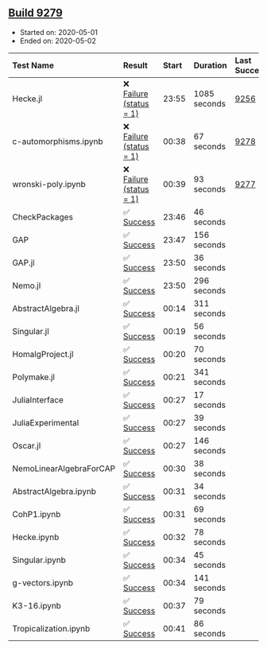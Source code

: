 ## [Build 9279](https://oscarci.mathematik.uni-kl.de/job/oscar/9279/)

* Started on: 2020-05-01
* Ended on: 2020-05-02

| Test Name    | Result | Start | Duration | Last Success | First Failure |
|:-------------|:-------|:------|:---------|:-------------|:--------------|
| Hecke.jl | ❌ [Failure (status = 1)](https://oscarci.mathematik.uni-kl.de/job/oscar/9279/artifact/logs/build-9279/Hecke.jl.log) | 23:55 | 1085 seconds | [9256](https://oscarci.mathematik.uni-kl.de/job/oscar/9256/) | [9257](https://oscarci.mathematik.uni-kl.de/job/oscar/9257/) |
| c-automorphisms.ipynb | ❌ [Failure (status = 1)](https://oscarci.mathematik.uni-kl.de/job/oscar/9279/artifact/logs/build-9279/c-automorphisms.ipynb.log) | 00:38 | 67 seconds | [9278](https://oscarci.mathematik.uni-kl.de/job/oscar/9278/) | [9279](https://oscarci.mathematik.uni-kl.de/job/oscar/9279/) |
| wronski-poly.ipynb | ❌ [Failure (status = 1)](https://oscarci.mathematik.uni-kl.de/job/oscar/9279/artifact/logs/build-9279/wronski-poly.ipynb.log) | 00:39 | 93 seconds | [9277](https://oscarci.mathematik.uni-kl.de/job/oscar/9277/) | [9278](https://oscarci.mathematik.uni-kl.de/job/oscar/9278/) |
| CheckPackages | ✅ [Success](https://oscarci.mathematik.uni-kl.de/job/oscar/9279/artifact/logs/build-9279/CheckPackages.log) | 23:46 | 46 seconds |  |  |
| GAP | ✅ [Success](https://oscarci.mathematik.uni-kl.de/job/oscar/9279/artifact/logs/build-9279/GAP.log) | 23:47 | 156 seconds |  |  |
| GAP.jl | ✅ [Success](https://oscarci.mathematik.uni-kl.de/job/oscar/9279/artifact/logs/build-9279/GAP.jl.log) | 23:50 | 36 seconds |  |  |
| Nemo.jl | ✅ [Success](https://oscarci.mathematik.uni-kl.de/job/oscar/9279/artifact/logs/build-9279/Nemo.jl.log) | 23:50 | 296 seconds |  |  |
| AbstractAlgebra.jl | ✅ [Success](https://oscarci.mathematik.uni-kl.de/job/oscar/9279/artifact/logs/build-9279/AbstractAlgebra.jl.log) | 00:14 | 311 seconds |  |  |
| Singular.jl | ✅ [Success](https://oscarci.mathematik.uni-kl.de/job/oscar/9279/artifact/logs/build-9279/Singular.jl.log) | 00:19 | 56 seconds |  |  |
| HomalgProject.jl | ✅ [Success](https://oscarci.mathematik.uni-kl.de/job/oscar/9279/artifact/logs/build-9279/HomalgProject.jl.log) | 00:20 | 70 seconds |  |  |
| Polymake.jl | ✅ [Success](https://oscarci.mathematik.uni-kl.de/job/oscar/9279/artifact/logs/build-9279/Polymake.jl.log) | 00:21 | 341 seconds |  |  |
| JuliaInterface | ✅ [Success](https://oscarci.mathematik.uni-kl.de/job/oscar/9279/artifact/logs/build-9279/JuliaInterface.log) | 00:27 | 17 seconds |  |  |
| JuliaExperimental | ✅ [Success](https://oscarci.mathematik.uni-kl.de/job/oscar/9279/artifact/logs/build-9279/JuliaExperimental.log) | 00:27 | 39 seconds |  |  |
| Oscar.jl | ✅ [Success](https://oscarci.mathematik.uni-kl.de/job/oscar/9279/artifact/logs/build-9279/Oscar.jl.log) | 00:27 | 146 seconds |  |  |
| NemoLinearAlgebraForCAP | ✅ [Success](https://oscarci.mathematik.uni-kl.de/job/oscar/9279/artifact/logs/build-9279/NemoLinearAlgebraForCAP.log) | 00:30 | 38 seconds |  |  |
| AbstractAlgebra.ipynb | ✅ [Success](https://oscarci.mathematik.uni-kl.de/job/oscar/9279/artifact/logs/build-9279/AbstractAlgebra.ipynb.log) | 00:31 | 34 seconds |  |  |
| CohP1.ipynb | ✅ [Success](https://oscarci.mathematik.uni-kl.de/job/oscar/9279/artifact/logs/build-9279/CohP1.ipynb.log) | 00:31 | 69 seconds |  |  |
| Hecke.ipynb | ✅ [Success](https://oscarci.mathematik.uni-kl.de/job/oscar/9279/artifact/logs/build-9279/Hecke.ipynb.log) | 00:32 | 78 seconds |  |  |
| Singular.ipynb | ✅ [Success](https://oscarci.mathematik.uni-kl.de/job/oscar/9279/artifact/logs/build-9279/Singular.ipynb.log) | 00:34 | 45 seconds |  |  |
| g-vectors.ipynb | ✅ [Success](https://oscarci.mathematik.uni-kl.de/job/oscar/9279/artifact/logs/build-9279/g-vectors.ipynb.log) | 00:34 | 141 seconds |  |  |
| K3-16.ipynb | ✅ [Success](https://oscarci.mathematik.uni-kl.de/job/oscar/9279/artifact/logs/build-9279/K3-16.ipynb.log) | 00:37 | 79 seconds |  |  |
| Tropicalization.ipynb | ✅ [Success](https://oscarci.mathematik.uni-kl.de/job/oscar/9279/artifact/logs/build-9279/Tropicalization.ipynb.log) | 00:41 | 86 seconds |  |  |
